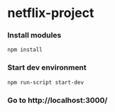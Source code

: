# netflix-project

### Install modules
`npm install`

### Start dev environment
`npm run-script start-dev`

### Go to http://localhost:3000/

